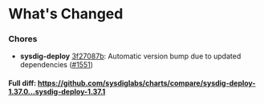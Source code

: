# What's Changed

### Chores
- **sysdig-deploy** [3f27087b](https://github.com/sysdiglabs/charts/commit/3f27087baf7749991737cd57e56b767ba3ad82fc): Automatic version bump due to updated dependencies ([#1551](https://github.com/sysdiglabs/charts/issues/1551))
#### Full diff: https://github.com/sysdiglabs/charts/compare/sysdig-deploy-1.37.0...sysdig-deploy-1.37.1

